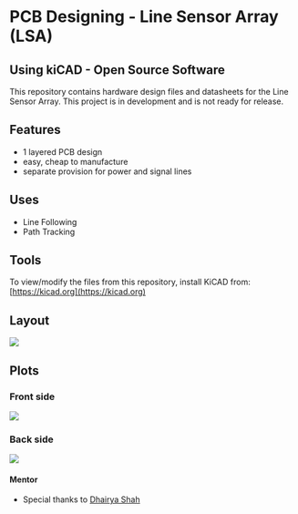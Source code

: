 # PCB Designing - Line Sensor Array (LSA)
## Using kiCAD - Open Source Software
This repository contains hardware design files and datasheets for the Line Sensor Array. This project is in development and is not ready for release.

## Features
- 1 layered PCB design
- easy, cheap to manufacture
- separate provision for power and signal lines

## Uses
- Line Following
- Path Tracking

## Tools
To view/modify the files from this repository, install KiCAD from: [https://kicad.org](https://kicad.org)

## Layout
![](assets/layout.png)

## Plots
### Front side
![](assets/front.png)

### Back side
![](assets/back.png)
#### Mentor
* Special thanks to [Dhairya Shah](https://github.com/dhairyashah1)
